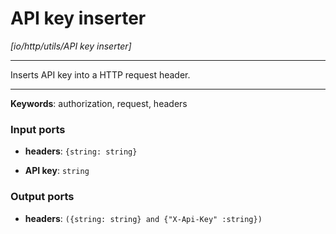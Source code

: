 # API key inserter

_[io/http/utils/API key inserter]_

---

Inserts API key into a HTTP request header.  

---

__Keywords__: authorization, request, headers

### Input ports

* __headers__: ` {string: string} `


* __API key__: ` string `

### Output ports

* __headers__: ` ({string: string} and {"X-Api-Key" :string}) `

